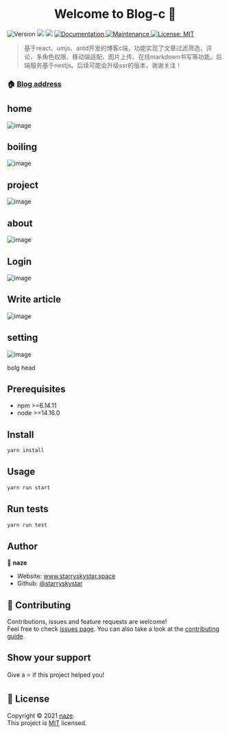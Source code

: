 <h1 align="center">Welcome to Blog-c 👋</h1>
<p>
  <img alt="Version" src="https://img.shields.io/badge/version-1.0.0-blue.svg?cacheSeconds=2592000" />
  <img src="https://img.shields.io/badge/npm-%3E%3D6.14.11-blue.svg" />
  <img src="https://img.shields.io/badge/node-%3E%3D14.16.0-blue.svg" />
  <a href="https://github.com/starryskystar/blog-c#readme" target="_blank">
    <img alt="Documentation" src="https://img.shields.io/badge/documentation-yes-brightgreen.svg" />
  </a>
  <a href="https://github.com/starryskystar/blog-c/graphs/commit-activity" target="_blank">
    <img alt="Maintenance" src="https://img.shields.io/badge/Maintained%3F-yes-green.svg" />
  </a>
  <a href="https://github.com/starryskystar/blog-c/blob/master/LICENSE" target="_blank">
    <img alt="License: MIT" src="https://img.shields.io/github/license/starryskystar/Blog-c" />
  </a>
</p>

> 基于react、umjs、antd开发的博客c端，功能实现了文章过滤筛选，评论、多角色权限、移动端适配、图片上传、在线markdown书写等功能。后端服务基于nestjs。后续可能会升级ssr的版本，谢谢关注！

### 🏠 [Blog address](https://www.starryskystar.space/)
## home
![image](https://user-images.githubusercontent.com/26371465/143413965-96dcb8fa-409d-43a3-b0cf-37a03edcd838.png)

## boiling
![image](https://user-images.githubusercontent.com/26371465/143414050-91f042b8-0cc0-4bdd-a399-124e5aeb838f.png)

## project
![image](https://user-images.githubusercontent.com/26371465/143414147-3236f5b1-7846-4fb2-b170-277e01872bc7.png)

## about
![image](https://user-images.githubusercontent.com/26371465/143414247-03d6b632-00c0-4c73-8aa4-cac1268dde3d.png)

## Login
![image](https://user-images.githubusercontent.com/26371465/143414531-417dee6d-0fe9-4db7-ba7b-8c6bb5567493.png)

## Write article
![image](https://user-images.githubusercontent.com/26371465/143414600-f57fb06d-93cf-47c6-b113-ce7b6b351539.png)


## setting
![image](https://user-images.githubusercontent.com/26371465/143414651-70d63fd2-7dd3-4b69-8588-5a15798e1328.png)



bolg head
## Prerequisites

- npm >=6.14.11
- node >=14.16.0

## Install

```sh
yarn install
```

## Usage

```sh
yarn run start
```

## Run tests

```sh
yarn run test
```

## Author

👤 **naze**

* Website: www.starryskystar.space
* Github: [@starryskystar](https://github.com/starryskystar)

## 🤝 Contributing

Contributions, issues and feature requests are welcome!<br />Feel free to check [issues page](https://github.com/starryskystar/blog-c/issues). You can also take a look at the [contributing guide](https://github.com/starryskystar/blog-c/blob/master/CONTRIBUTING.md).

## Show your support

Give a ⭐️ if this project helped you!

## 📝 License

Copyright © 2021 [naze](https://github.com/starryskystar).<br />
This project is [MIT](https://github.com/starryskystar/blog-c/blob/master/LICENSE) licensed.
